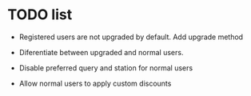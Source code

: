 # TODO list

- Registered users are not upgraded by default. Add upgrade method

- Diferentiate between upgraded and normal users.

- Disable preferred query and station for normal users

- Allow normal users to apply custom discounts

